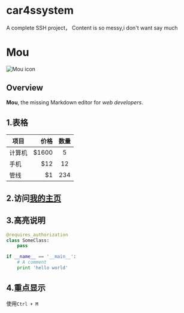 # car4ssystem
A complete SSH project，
Content is so messy,i don't want say much

# Mou

![Mou icon](http://25.io/mou/Mou_128.png)

## Overview

**Mou**, the missing Markdown editor for *web developers*.

## 1.表格

| 项目        | 价格   |  数量  |
| --------   | -----:  | :----:  |
| 计算机     | \$1600 |   5     |
| 手机        |   \$12   |   12   |
| 管线        |    \$1    |  234  |

## 2.访问[我的主页](https://github.com/hongliang5623/Operation)
## 3.高亮说明
```python
@requires_authorization
class SomeClass:
    pass

if __name__ == '__main__':
    # A comment
    print 'hello world'
```
## 4.重点显示
 使用`Ctrl + M`
